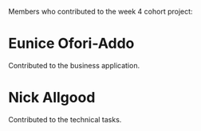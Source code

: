 Members who contributed to the week 4 cohort project:

# Eunice Ofori-Addo
Contributed to the business application.

# Nick Allgood
Contributed to the technical tasks.

